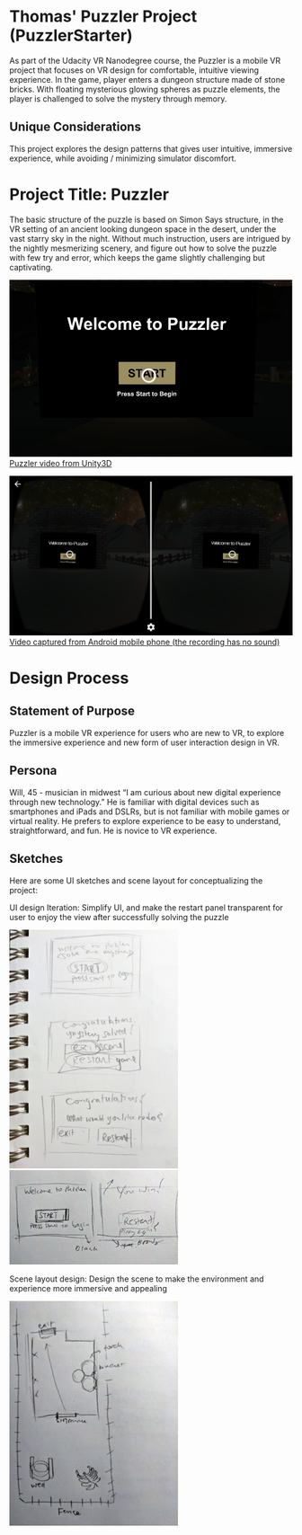 # Thomas' Puzzler Project (PuzzlerStarter)
As part of the Udacity VR Nanodegree course, the Puzzler is a mobile VR project that focuses on VR design for comfortable, intuitive viewing experience. In the game, player enters a dungeon structure made of stone bricks. With floating mysterious glowing spheres as puzzle elements, the player is challenged to solve the mystery through memory.

## Unique Considerations
This project explores the design patterns that gives user intuitive, immersive experience, while avoiding / minimizing simulator discomfort.

# Project Title: Puzzler
The basic structure of the puzzle is based on Simon Says structure, in the VR setting of an ancient looking dungeon space in the desert, under the vast starry sky in the night. Without much instruction, users are intrigued by the nightly mesmerizing scenery, and figure out how to solve the puzzle with few try and error, which keeps the game slightly challenging but captivating.


<a href="https://youtu.be/1Q3u3o0X7D8" alt="Puzzler video from Unity3D" target="_blank"><img src="https://github.com/vanlicht/PuzzlerStarter/blob/master/Assets/Documentation/UnityVideoCover.PNG" alt="Puzzler video from Unity3D" width="560">
<br>Puzzler video from Unity3D</a>

<a href="https://youtu.be/F-uN8PfEV5M" alt="Video captured from Android mobile phone " target="_blank"><img src="https://github.com/vanlicht/PuzzlerStarter/blob/master/Assets/Documentation/Puzzler001.png" alt="Puzzler video from Unity3D" width="560">
<br>Video captured from Android mobile phone (the recording has no sound)</a>

# Design Process
## Statement of Purpose
Puzzler is a mobile VR experience for users who are new to VR, to explore the immersive experience and new form of user interaction design in VR.

## Persona
Will, 45 - musician in midwest
“I am curious about new digital experience through new technology.” He is familiar with digital devices such as smartphones and iPads and DSLRs, but is not familiar with mobile games or virtual reality. He prefers to explore experience to be easy to understand, straightforward, and fun. He is novice to VR experience.

## Sketches
Here are some UI sketches and scene layout for conceptualizing the project:

UI design Iteration: Simplify UI, and make the restart panel transparent for user to enjoy the view after successfully solving the puzzle

<img src="https://github.com/vanlicht/PuzzlerStarter/blob/master/Assets/Documentation/sketch001.jpg" alt="First UI design iteration" width="300">

<img src="https://github.com/vanlicht/PuzzlerStarter/blob/master/Assets/Documentation/sketch002.jpg" alt="Second UI design iterationn" width="300">

Scene layout design: Design the scene to make the environment and experience more immersive and appealing

<img src="https://github.com/vanlicht/PuzzlerStarter/blob/master/Assets/Documentation/sketch003.jpg" alt="Scene layout design" width="300">



